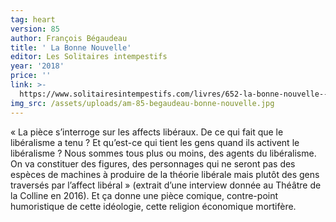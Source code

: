 ```yaml
---
tag: heart
version: 85
author: François Bégaudeau
title: ' La Bonne Nouvelle'
editor: Les Solitaires intempestifs
year: '2018'
price: ''
link: >-
  https://www.solitairesintempestifs.com/livres/652-la-bonne-nouvelle--9782846815451.html
img_src: /assets/uploads/am-85-begaudeau-bonne-nouvelle.jpg
---
```

« La pièce s’interroge sur les affects libéraux. De ce qui
 fait que le libéralisme a tenu ? Et qu’est-ce qui tient les
 gens quand ils activent le libéralisme ? Nous sommes tous
 plus ou moins, des agents du libéralisme. On va constituer
 des figures, des personnages qui ne seront pas des espèces
 de machines à produire de la théorie libérale mais plutôt
 des gens traversés par l’affect libéral » (extrait d’une interview
 donnée au Théâtre de la Colline en 2016). Et
 ça donne une pièce comique, contre-point humoristique
 de cette idéologie, cette religion économique mortifère.
